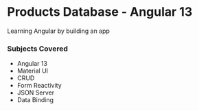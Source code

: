 # Products Database - Angular 13

Learning Angular by building an app

### Subjects Covered

- Angular 13
- Material UI
- CRUD
- Form Reactivity
- JSON Server
- Data Binding
